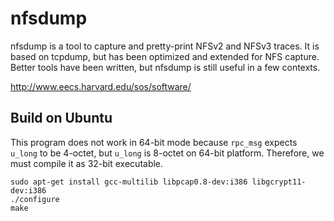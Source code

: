 # nfsdump

nfsdump is a tool to capture and pretty-print NFSv2 and NFSv3 traces. It is based on tcpdump, but has been optimized and extended for NFS capture. Better tools have been written, but nfsdump is still useful in a few contexts.

http://www.eecs.harvard.edu/sos/software/

## Build on Ubuntu

This program does not work in 64-bit mode because `rpc_msg` expects `u_long` to be 4-octet, but `u_long` is 8-octet on 64-bit platform.
Therefore, we must compile it as 32-bit executable.

    sudo apt-get install gcc-multilib libpcap0.8-dev:i386 libgcrypt11-dev:i386
    ./configure
    make


